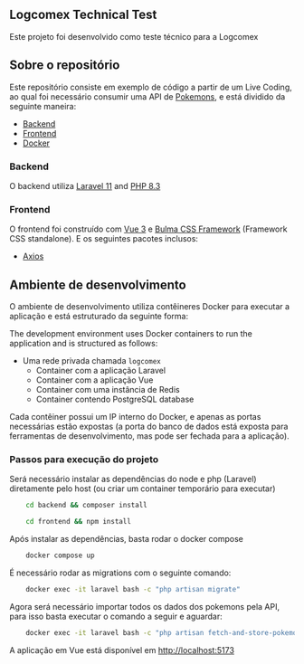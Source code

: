## Logcomex Technical Test

Este projeto foi desenvolvido como teste técnico para a Logcomex

## Sobre o repositório

Este repositório consiste em exemplo de código a partir de um Live Coding, ao qual foi necessário consumir uma API de [Pokemons](https://pokeapi.co/docs/v2#pokemon), e está dividido da seguinte maneira:

- [Backend](https://github.com/marcioal1991/logcomex/tree/main/backend)
- [Frontend](https://github.com/marcioal1991/logcomex/tree/main/frontend)
- [Docker](https://github.com/marcioal1991/logcomex/tree/main/docker)

### Backend
O backend utiliza [Laravel 11](https://laravel.com/docs/11.x/installation) and [PHP 8.3](https://www.php.net/releases/8.3/en.php)

### Frontend
O frontend foi construído com [Vue 3](https://vuejs.org/) e [Bulma CSS Framework](https://bulma.io/) (Framework CSS standalone). E os seguintes pacotes inclusos:

- [Axios](https://axios-http.com/)

## Ambiente de desenvolvimento

O ambiente de desenvolvimento utiliza contêineres Docker para executar a aplicação e está estruturado da seguinte forma:

The development environment uses Docker containers to run the application and is structured as follows:
- Uma rede privada chamada ```logcomex```
  - Container com a aplicação Laravel
  - Container com a aplicação Vue
  - Container com uma instância de Redis
  - Container contendo PostgreSQL database

Cada contêiner possui um IP interno do Docker, e apenas as portas necessárias estão expostas (a porta do banco de dados está exposta para ferramentas de desenvolvimento, mas pode ser fechada para a aplicação).


### Passos para execução do projeto

Será necessário instalar as dependências do node e php (Laravel) diretamente pelo host (ou criar um container temporário para executar)

```bash 
    cd backend && composer install
```

```bash 
    cd frontend && npm install
```

Após instalar as dependências, basta rodar o docker compose

```bash 
    docker compose up
```
É necessário rodar as migrations com o seguinte comando:
```bash
    docker exec -it laravel bash -c "php artisan migrate"
```

Agora será necessário importar todos os dados dos pokemons pela API, para isso basta executar o comando a seguir e aguardar:
```bash
    docker exec -it laravel bash -c "php artisan fetch-and-store-pokemons"
```

A aplicação em Vue está disponível em [http://localhost:5173](http://localhost:5173)

